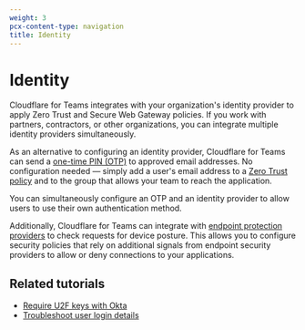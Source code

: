 ```yaml
---
weight: 3
pcx-content-type: navigation
title: Identity
---
```


# Identity

Cloudflare for Teams integrates with your organization's identity provider to apply Zero Trust and Secure Web Gateway policies. If you work with partners, contractors, or other organizations, you can integrate multiple identity providers simultaneously.

As an alternative to configuring an identity provider, Cloudflare for Teams can send a [one-time PIN (OTP)](/cloudflare-one/identity/one-time-pin/) to approved email addresses. No configuration needed — simply add a user's email address to a [Zero Trust policy](/cloudflare-one/policies/zero-trust/) and to the group that allows your team to reach the application.

You can simultaneously configure an OTP and an identity provider to allow users to use their own authentication method.

Additionally, Cloudflare for Teams can integrate with [endpoint protection providers](/cloudflare-one/identity/devices/) to check requests for device posture. This allows you to configure security policies that rely on additional signals from endpoint security providers to allow or deny connections to your applications.

<DirectoryListing path="/identity" />

## Related tutorials

*   [Require U2F keys with Okta](/cloudflare-one/tutorials/okta-u2f/)
*   [Troubleshoot user login details](/cloudflare-one/tutorials/user-diagnostics/)
